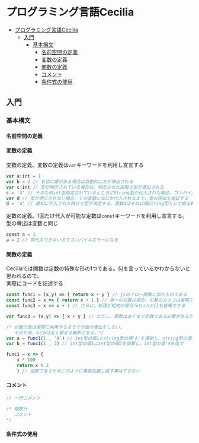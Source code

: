 # プログラミング言語Cecilia

- [プログラミング言語Cecilia](#プログラミング言語cecilia)
    - [入門](#入門)
        - [基本構文](#基本構文)
            - [名前空間の定義](#名前空間の定義)
            - [変数の定義](#変数の定義)
            - [関数の定義](#関数の定義)
            - [コメント](#コメント)
            - [条件式の使用](#条件式の使用)

## 入門

### 基本構文

#### 名前空間の定義

#### 変数の定義

変数の定義。変数の定義は`var`キーワードを利用し宣言する

```js
var a:int = 1
var b = 2 // 右辺に値がある場合は自動的に方が導出される
var c:int // 型が明示されている場合は、明示された段階で型が導出される
c = '3' // そのためint型指定されているところにString型が代入された場合、コンパイルエラーになる
var d // 型が明示されない場合、その変数になにか代入されるまで、型の評価を遅延する
d = '4' // 最初に代入された時点で型が決定する。変数dはそれ以降String型として振る舞う
```

定数の定義。1回だけ代入が可能な定数は`const`キーワードを利用し宣言する。  
型の導出は変数と同じ

```js
const a = 1
a = 2 // 再代入できないのでコンパイルエラーになる
```

#### 関数の定義

Ceciliaでは関数は定数の特殊な形の1つである。何を言っているかわからないと思われるので、  
実際にコードを記述する

```js
const func1 = (x,y) => { return x + y } // jsのアロー関数に似たものである
const func2 = x => { return x + 1 } // 単一の引数の場合、引数のカッコは省略できる
const func3 = x => x + 1 // さらに、処理が短文の場合returnと{}も省略できる

var func3 = (x,y) => { x + y } // ただし、関数はあくまで定数である必要があるため、コンパイルエラーになる

/* 引数の型は実際に利用するまでその型の導出をしない。
   そのため、aとbは全く異なる解釈となる。*/
var a = func1(1 , 'A') // int型の値1とstring型の値'A'を連結し、string型の値'1A'を返す
var b = func1(1 , 3) // int型の値1にint型の値3を加算し、int型の値'4を返す

func1 = x => {
    x * 100
    return x % 2
    } // 定数であるためこのように再度定義し直す事はできない
```

#### コメント

```cs
// 一行コメント

/* 複数行
   コメント
*/
```

#### 条件式の使用